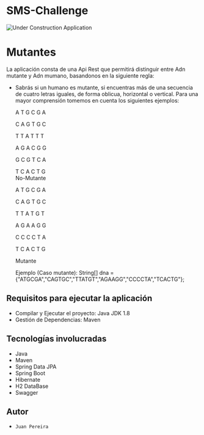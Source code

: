 # SMS-Challenge

![Under Construction Application](http://old.sesame.org.jo/sesame/images/M_images/page_is_under_construction.jpg
)

# Mutantes

  La aplicación consta de una Api Rest que permitirá distinguir entre Adn mutante y Adn mumano,
  basandonos en la siguiente regla:
* Sabrás si un humano es mutante, si encuentras más de una secuencia de cuatro letras iguales,
  de forma oblicua, horizontal o vertical.
  Para una mayor comprensión tomemos en cuenta los siguientes ejemplos:


  A T G C G A 
  
  C A G T G C 
              
  T T A T T T 
              
  A G A C G G 
              
  G C G T C A 
              
  T C A C T G          
   No-Mutante          


  A T G C G A 
  
  C A G T G C 
              
  T T A T G T 
              
  A G A A G G 
              
  C C C C T A 
              
  T C A C T G 
   
   Mutante
    
  
  Ejemplo (Caso mutante):     String[] dna = {"ATGCGA","CAGTGC","TTATGT","AGAAGG","CCCCTA","TCACTG"};
  
## Requisitos para ejecutar la aplicación

*   Compilar y Ejecutar el proyecto: Java JDK 1.8
*   Gestión de Dependencias: Maven

## Tecnologías involucradas

* Java
* Maven
* Spring Data JPA
* Spring Boot
* Hibernate
* H2 DataBase
* Swagger


## Autor

*     Juan Pereira 
